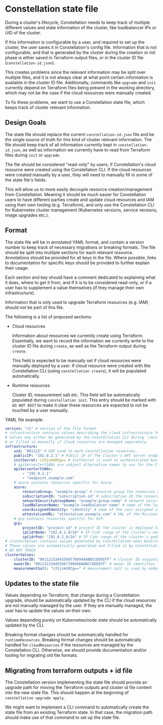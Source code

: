 # Constellation state file

During a cluster's lifecycle, Constellation needs to keep track of multiple different values and state information of the cluster,
like loadbalancer IPs or UID of the cluster.

If this information is configurable by a user, and required to set up the cluster, the user saves it in Constellation's config file.
Information that is not configurable, and that is generated by the cluster during the creation or init phase is either saved in Terraform output files,
or in the cluster ID file (`constellation-id.json`).

This creates problems since the relevant information may be split over multiple files, and it is not always clear at what point certain information is available in the cluster ID file.
Additionally, commands like `upgrade` and `init` currently depend on Terraform files being present in the working directory,
which may not be the case if the cloud resources were manually created.

To fix these problems, we want to use a Constellation state file, which keeps track of cluster relevant information.

## Design Goals

The state file should replace the current `constellation-id.json` file and be the single source of truth for this kind of cluster relevant information.
The file should keep track of all information currently kept in `constellation-id.json`, as well as information we currently have to read from Terraform files
during `init` or `upgrade`.

The file should be considered "read-only" by users, if Constellation's cloud resource were created using the Constellation CLI.
If the cloud resources were created manually by a user, they will need to manually fill in some of the state file's fields.

This will allow us to more easily decouple resource creation/management from Constellation.
Meaning it should be much easier for Constellation users to have different parties create and update cloud resources and IAM using their own tooling (e.g. Terraform),
and only use the Constellation CLI for Kubernetes cluster management (Kubernetes versions, service versions, image upgrades etc.).

## Format

The state file will be in annotated YAML format, and contain a version number to keep track of necessary migrations or breaking formats.
The file should be split into multiple sections for each relevant resource.
Annotations should be provided for all keys in the file.
Where possible, links to documentation for specific keys should be provided to further explain their usage.

Each section and key should have a comment dedicated to explaining what it does, where to get it from, and if it is to be considered read-only,
or if a user has to supplement a value themselves (if they manage their own infrastructure).

Information that is only used to upgrade Terraform resources (e.g. IAM) should not be part of this file.

The following is a list of proposed sections:

* Cloud resources

    Information about resources we currently create using Terraform.
    Essentially, we want to record the information we currently write to the cluster ID file during `create`,
    as well as the Terraform output during `create`.

    This field is expected to be manually set if cloud resources were manually deployed by a user.
    If cloud resource were created with the Constellation CLI (using `constellation create`),
    it will be populated automatically.

* Runtime resources

    Cluster ID, measurement salt etc.
    This field will be automatically populated during `constellation init`.
    This entry should be marked with `DO NOT EDIT` to make it clear these resources are expected to not be touched by a user manually.

YAML file example:

```yaml
version: "v1" # version of the file format
# infrastructure contains values describing the cloud infrastructure for Constellation.
# Values may either be generated by the Constellation CLI during `constellation create`,
# or filled in manually if cloud resources are managed separately.
infrastructure:
    uid: "001122" # UID used to mark Constellation resources.
    publicIP: "192.0.2.1" # Public IP of the Cluster's API server endpoint.
    initSecret: c2VjcmV0Cg== # initSecret is used to authenticated bootstrapping requests.
    # apiServerCertSANs are subject alternative names to use for the Cluster's API Server.
    apiServerCertSANs:
        - "192.0.2.1"
        - "endpoint.example.com"
    # azure contains resources specific for Azure.
    azure:
        resourceGroup: "example-group" # resource group the resources are deployed to.
        subscriptionID: "subscription-id" # subscription ID the resources are deployed to.
        networkSecurityGroupName: "example-group-name" # network security group name of the cluster.
        loadBalancerName: "example-loadbalancer-name" # name of the loadbalancer in Azure.
        userAssignedIdentity: "identity" # name of the user assigned identity to use for the cluster.
        attestationURL: "attestation.example.com" # URL of the Microsoft Azure Attestation Service (MAA) to use for attestation validation.
    # gcp contains resources specific for GCP.
    gcp:
        projectID: "project-id" # project ID the cluster is deployed to.
        ipCidrNode: "192.0.2.0/24" # IP Cidr range of the cluster's nodes.
        ipCidrPod: "192.0.2.0/24" # IP Cidr range of the cluster's pods.
# clusterValues contains values generated by Constellation when bootstrapping the cluster.
# These values are automatically generated and filled in by Constellation.
# DO NOT TOUCH
clusterValues:
    clusterID: "00112233445566778899AABBCCDDEEFF" # cluster ID uniquely identifies this Constellation cluster.
    ownerID: "00112233445566778899AABBCCDDEEFF" # owner ID identifies this cluster as belonging to owner.
    measurementSalt: "c2VjcmV0Cg==" # measurement salt is used by nodes to derive their cluster ID.
```

## Updates to the state file

Values depending on Terraform, that change during a Constellation upgrade, should be automatically updated by the CLI if the cloud resources are not manually managed by the user.
If they are manually managed, the user has to update the values on their own.

Values depending purely on Kubernetes/node state should be automatically updated by the CLI.

Breaking format changes should be automatically handled for `runtimeResources`.
Breaking format changes should be automatically handled for `cloudResources` if the resources are managed by the Constellation CLI.
Otherwise, we should provide documentation and/or tooling for migrating old file formats.

## Migrating from terraform outputs + id file

The Constellation version implementing the state file should provide an upgrade path for moving the Terraform outputs and cluster id file content into the new state file.
This should happen at the beginning of `constellation upgrade apply`.

We might want to implement a CLI command to automatically create the state file from an existing Terraform state.
In that case, the migration path should make use of that command to set up the state file.
